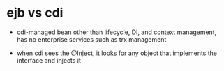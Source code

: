 # ejb vs cdi

- cdi-managed bean other than lifecycle, DI, and context management, has no
  enterprise services such as trx management

- when cdi sees the @Inject, it looks for any object that implements the
  interface and injects it
